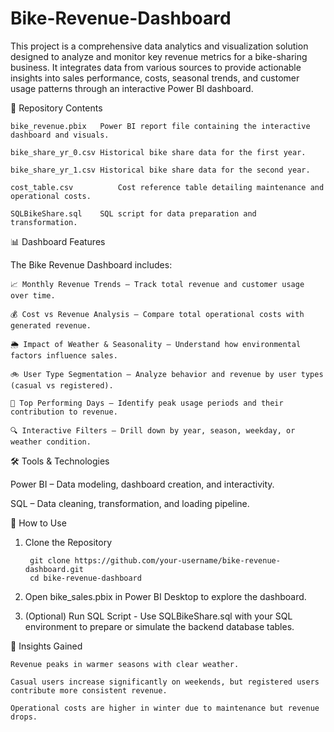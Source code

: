 # Bike-Revenue-Dashboard

This project is a comprehensive data analytics and visualization solution designed to analyze and monitor key revenue metrics for a bike-sharing business. It integrates data from various sources to provide actionable insights into sales performance, costs, seasonal trends, and customer usage patterns through an interactive Power BI dashboard.

📁 Repository Contents

    bike_revenue.pbix	Power BI report file containing the interactive dashboard and visuals.
    
    bike_share_yr_0.csv	Historical bike share data for the first year.
    
    bike_share_yr_1.csv	Historical bike share data for the second year.
    
    cost_table.csv          Cost reference table detailing maintenance and operational costs.
    
    SQLBikeShare.sql	SQL script for data preparation and transformation.

📊 Dashboard Features

The Bike Revenue Dashboard includes:

    📈 Monthly Revenue Trends – Track total revenue and customer usage over time.
    
    💰 Cost vs Revenue Analysis – Compare total operational costs with generated revenue.
    
    🌦 Impact of Weather & Seasonality – Understand how environmental factors influence sales.
    
    🚲 User Type Segmentation – Analyze behavior and revenue by user types (casual vs registered).
    
    📍 Top Performing Days – Identify peak usage periods and their contribution to revenue.
    
    🔍 Interactive Filters – Drill down by year, season, weekday, or weather condition.

🛠️ Tools & Technologies

Power BI – Data modeling, dashboard creation, and interactivity.

SQL – Data cleaning, transformation, and loading pipeline.



🔧 How to Use

1. Clone the Repository

        git clone https://github.com/your-username/bike-revenue-dashboard.git
        cd bike-revenue-dashboard
  
2. Open bike_sales.pbix in Power BI Desktop to explore the dashboard.

3. (Optional) Run SQL Script - Use SQLBikeShare.sql with your SQL environment to prepare or simulate the backend database tables.



📌 Insights Gained

    Revenue peaks in warmer seasons with clear weather.
    
    Casual users increase significantly on weekends, but registered users contribute more consistent revenue.
    
    Operational costs are higher in winter due to maintenance but revenue drops.
